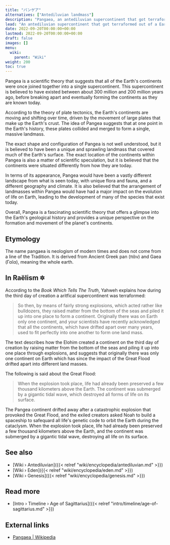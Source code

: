 ```yaml
---
title: "パンゲア"
alternatives: ["Antediluvian landmass"]
description: "Pangaea, an antediluvian supercontinent that got terraformed out of a Earth-wide shallow sea bed by the Elohim soon after they arrived to planet Earth and started to investiagte its constitution."
lead: "An antediluvian supercontinent that got terraformed out of a Earth-wide shallow sea bed by the Elohim soon after they arrived to planet Earth and started to investiagte its constitution."
date: 2022-09-20T00:00:00+00:00
lastmod: 2022-09-20T00:00:00+00:00
draft: false
images: []
menu:
  wiki:
    parent: "Wiki"
weight: 200
toc: true
---
```


Pangea is a scientific theory that suggests that all of the Earth's continents were once joined together into a single supercontinent. This supercontinent is believed to have existed between about 300 million and 200 million years ago, before breaking apart and eventually forming the continents as they are known today.

According to the theory of plate tectonics, the Earth's continents are moving and shifting over time, driven by the movement of large plates that make up the Earth's crust. The idea of Pangea suggests that at one point in the Earth's history, these plates collided and merged to form a single, massive landmass.

The exact shape and configuration of Pangea is not well understood, but it is believed to have been a unique and sprawling landmass that covered much of the Earth's surface. The exact location of the continents within Pangea is also a matter of scientific speculation, but it is believed that the continents were situated differently from how they are today.

In terms of its appearance, Pangea would have been a vastly different landscape from what is seen today, with unique flora and fauna, and a different geography and climate. It is also believed that the arrangement of landmasses within Pangea would have had a major impact on the evolution of life on Earth, leading to the development of many of the species that exist today.

Overall, Pangea is a fascinating scientific theory that offers a glimpse into the Earth's geological history and provides a unique perspective on the formation and movement of the planet's continents.

## Etymology

The name pangaea is neologism of modern times and does not come from a line of the Tradition. It is derived from Ancient Greek pan (πᾶν) and Gaea (Γαῖα), meaning the whole earth.

## In Raëlism 🔯

According to the _Book Which Tells The Truth_, Yahweh explains how during the third day of creation a aritfical supercontinent was terraformed:

> So then, by means of fairly strong explosions, which acted rather like bulldozers, they raised matter from the bottom of the seas and piled it up into one place to form a continent. Originally there was on Earth only one continent, and your scientists have recently acknowledged that all the continents, which have drifted apart over many years, used to fit perfectly into one another to form one land mass.

The text describes how the Elohim created a continent on the third day of creation by raising matter from the bottom of the seas and piling it up into one place through explosions, and suggests that originally there was only one continent on Earth which has since the impact of the Great Flood drifted apart into different land masses.

The following is said about the Great Flood:

> When the explosion took place, life had already been preserved a few thousand kilometers above the Earth. The continent was submerged by a gigantic tidal wave, which destroyed all forms of life on its surface.

The Pangea continent drifted away after a catastrophic explosion that provoked the Great Flood, and the exiled creators asked Noah to build a spaceship to safequard all life's genetic code to orbit the Earth during the cataclysm. When the explosion took place, life had already been preserved a few thousand kilometers above the Earth, and the continent was submerged by a gigantic tidal wave, destroying all life on its surface.

## See also

- [Wiki › Antediluvian]({{< relref "wiki/encyclopedia/antediluvian.md" >}})
- [Wiki › Eden]({{< relref "wiki/encyclopedia/eden.md" >}})
- [Wiki › Genesis]({{< relref "wiki/encyclopedia/genesis.md" >}})

## Read more

- [Intro › Timeline › Age of Sagittarius]({{< relref "intro/timeline/age-of-sagittarius.md" >}})

## External links

- [Pangaea | Wikipedia](https://en.wikipedia.org/wiki/Pangaea)
